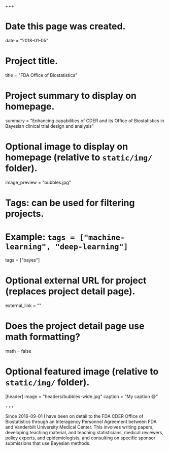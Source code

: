 +++
# Date this page was created.
date = "2018-01-05"

# Project title.
title = "FDA Office of Biostatistics"

# Project summary to display on homepage.
summary = "Enhancing capabilities of CDER and its Office of Biostatistics in Bayesian clinical trial design and analysis" 

# Optional image to display on homepage (relative to `static/img/` folder).
image_preview = "bubbles.jpg"

# Tags: can be used for filtering projects.
# Example: `tags = ["machine-learning", "deep-learning"]`
tags = ["bayes"]

# Optional external URL for project (replaces project detail page).
external_link = ""

# Does the project detail page use math formatting?
math = false

# Optional featured image (relative to `static/img/` folder).
[header]
image = "headers/bubbles-wide.jpg"
caption = "My caption :smile:"

+++

Since 2016-09-01 I have been on detail to the FDA CDER Office of Biostatistics through an Interagency Personnel Agreement between FDA and Vanderbilt University Medical Center.  This involves writing papers, developing teaching material, and teaching statisticians, medical reviewers, policy experts, and epidemiologists, and consulting on specific sponsor submissions that use Bayesian methods.
